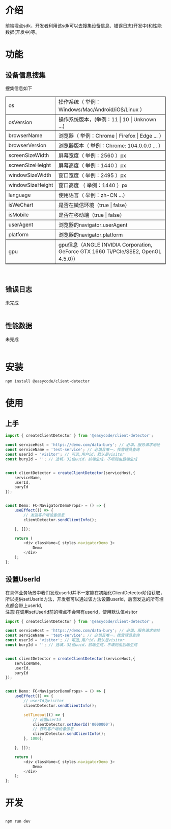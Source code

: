 # 介绍
<div>
前端埋点sdk，开发者利用该sdk可以去搜集设备信息、错误日志(开发中)和性能数据(开发中)等。
</div>

# 功能
## 设备信息搜集
<div>搜集信息如下</div>
<table border>
    <tr>
        <td>os</td>
        <td>操作系统（ 举例：Windows/Mac/Android/iOS/Linux ）</td>
    </tr>
    <tr>
        <td>osVersion</td>
        <td>操作系统版本，(举例：11 | 10 | Unknown ...)</td>
    </tr>
    <tr>
        <td>browserName</td>
        <td>浏览器（ 举例：Chrome | Firefox | Edge ... ）</td>
    </tr>
    <tr>
        <td>browserVersion</td>
        <td>浏览器版本（ 举例：Chrome: 104.0.0.0 ... ）</td>
    </tr>
    <tr>
        <td>screenSizeWidth</td>
        <td>屏幕宽度（ 举例：2560 ）px</td>
    </tr>
    <tr>
        <td>screenSizeHeight</td>
        <td>屏幕高度（ 举例：1440 ）px</td>
    </tr>
    <tr>
        <td>windowSizeWidth</td>
        <td>窗口宽度（ 举例：2495 ）px</td>
    </tr>
    <tr>
        <td>windowSizeHeight</td>
        <td>窗口高度 （ 举例：1440 ）px</td>
    </tr>
    <tr>
        <td>language</td>
        <td>使用语言（ 举例：zh-CN ...）</td>
    </tr>
    <tr>
        <td>isWeChart</td>
        <td>是否在微信环境（true | false）</td>
    </tr>
    <tr>
        <td>isMobile</td>
        <td>是否在移动端（true | false）</td>
    </tr>
    <tr>
        <td>userAgent</td>
        <td>浏览器的navigator.userAgent</td>
    </tr>
    <tr>
        <td>platform</td>
        <td>浏览器的navigator.platform</td>
    </tr>
    <tr>
        <td>gpu</td>
        <td>gpu信息（ANGLE (NVIDIA Corporation, GeForce GTX 1660 Ti/PCIe/SSE2, OpenGL 4.5.0)）</td>
    </tr>
</table>
<br/>

## 错误日志
未完成<br/><br/>

## 性能数据
未完成<br/><br/>

# 安装

```sh
npm install @easycode/client-detector
```

# 使用
## 上手

```js
import { createClientDetector } from '@easycode/client-detector';

const serviceHost = 'https://demo.com/data-bury'; // 必填，服务请求地址
const serviceName = 'test-service'; // 必填且唯一，找管理员查询
const userId = 'visitor'; // 可选,用户id，默认是visitor
const buryId = ''; // 选填，32位uuid，前端生成，不填则由后端生成


const clientDetector = createClientDetector(serviceHost,{
    serviceName,
    userId,
    buryId
});


const Demo: FC<NavigatorDemoProps> = () => {
    useEffect(() => {
        // 发送客户端设备信息
        clientDetector.sendClientInfo();

    }, []);

    return (
        <div className={ styles.navigatorDemo }>
            Demo
        </div>
    );
};

```

## 设置UserId
<div>在具体业务场景中我们发现userId并不一定能在初始化ClientDetector阶段获取，</div>
<div>所以提供setUserId方法，开发者可以通过该方法设置userId，后面发送的所有埋点都会带上userId,</div>
<div>注意!在调用setUserId前的埋点不会带有userid，使用默认值visitor</div>

```js
import { createClientDetector } from '@easycode/client-detector';

const serviceHost = 'https://demo.com/data-bury'; // 必填，服务请求地址
const serviceName = 'test-service'; // 必填且唯一，找管理员查询
const userId = 'visitor'; // 可选,用户id，默认是visitor
const buryId = ''; // 选填，32位uuid，前端生成，不填则由后端生成


const clientDetector = createClientDetector(serviceHost,{
    serviceName,
    userId,
    buryId
});


const Demo: FC<NavigatorDemoProps> = () => {
    useEffect(() => {
        // userId为visitor
        clientDetector.sendClientInfo();

        setTimeout(() => {
            // 设置userId
            clientDetector.setUserId('0000000');
            // 获取客户端设备信息
            clientDetector.sendClientInfo();
        }, 1000);

    }, []);

    return (
        <div className={ styles.navigatorDemo }>
            Demo
        </div>
    );
};

```
# 开发

```sh

npm run dev
```
